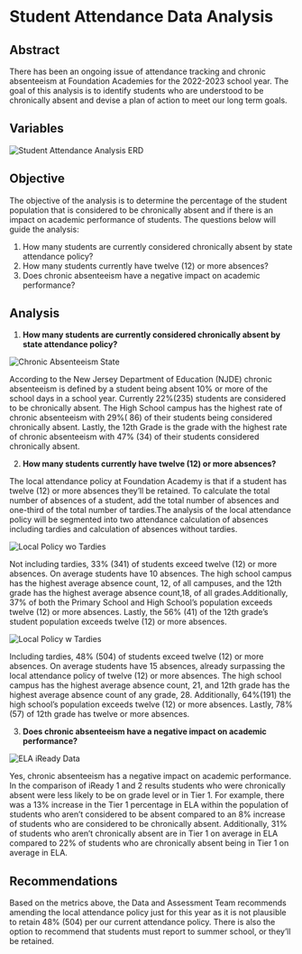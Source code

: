 # Student Attendance Data Analysis

## Abstract 

There has been an ongoing issue of attendance tracking and chronic absenteeism at Foundation Academies for the 2022-2023 school year. The goal of this analysis is to identify students who are understood to be chronically absent and devise a plan of action to meet our long term goals.

## Variables

![Student Attendance Analysis ERD ](https://user-images.githubusercontent.com/112409778/232087501-0c1562be-c5ee-4015-a10d-641d73adfd84.png)


## Objective

The objective of the analysis is to determine the percentage of the student population that is considered to be chronically absent and if there is an impact on academic performance of students. The questions below will guide the analysis:

1. How many students are currently considered chronically absent by state attendance policy?
2. How many students currently have twelve (12) or more absences?
3. Does chronic absenteeism have a negative impact on academic performance?

## Analysis

1. **How many students are currently considered chronically absent by state attendance policy?**

![Chronic Absenteeism State](https://user-images.githubusercontent.com/112409778/232072028-1705c0b7-e6f9-4d84-9b12-de5cc3b1669d.jpg)

According to the New Jersey Department of Education (NJDE) chronic absenteeism is defined by a student being absent 10% or more of the school days in a school year. Currently 22%(235) students are considered to be chronically absent. The High School campus has the highest rate of chronic absenteeism with 29%( 86) of their students being considered chronically absent. Lastly, the 12th Grade is the grade with the highest  rate of chronic absenteeism with 47% (34) of their students considered chronically absent.

2. **How many students currently have twelve (12) or more absences?**

The local attendance policy at Foundation Academy is that if a student has twelve (12) or more absences they’ll be retained. To calculate the total number of absences of a student, add the total number of absences and one-third of the total number of tardies.The analysis of the local attendance policy will be segmented into two attendance calculation of absences including tardies and calculation of absences without tardies.

![Local Policy wo Tardies](https://user-images.githubusercontent.com/112409778/232072381-1f99c9c4-66cb-497d-97d4-0af22872c93c.jpg)

Not including tardies, 33% (341) of students exceed twelve (12) or more absences. On average students have 10 absences. The high school campus has the highest average absence count, 12, of all campuses, and the 12th grade has the highest average absence count,18, of all grades.Additionally, 37% of both the Primary School and High School’s population exceeds twelve (12) or more absences. Lastly, the 56% (41) of the 12th grade’s student population exceeds twelve (12) or more absences.

![Local Policy w Tardies](https://user-images.githubusercontent.com/112409778/232072710-503bf60d-14c5-4628-a038-2fceca80827a.jpg)

Including tardies, 48% (504) of students exceed twelve (12) or more absences. On average students have 15 absences, already surpassing the local attendance policy of twelve (12) or more absences. The high school campus has the highest average absence count, 21, and 12th grade has the highest average absence count of any grade, 28. Additionally, 64%(191) the high school’s population exceeds twelve (12) or more absences. Lastly, 78% (57) of 12th grade has twelve or more absences. 

3. **Does chronic absenteeism have a negative impact on academic performance?**

![ELA iReady Data](https://user-images.githubusercontent.com/112409778/232072954-7581ebef-c3f7-42e0-8462-e2884c669473.jpg)

Yes, chronic absenteeism has a negative impact on academic performance. In the comparison of iReady 1 and 2 results students who were chronically absent were less likely to be on grade level or in Tier 1. For example, there was a 13% increase in the Tier 1 percentage in ELA within the population of students who aren’t considered to be absent compared to an 8% increase of students who are considered to be chronically absent. Additionally, 31% of students who aren’t chronically absent are in Tier 1 on average in ELA compared to 22% of students who are chronically absent being in Tier 1 on average in ELA. 

## Recommendations

Based on the metrics above, the Data and Assessment Team recommends amending the local attendance policy just for this year as it is not plausible to retain 48% (504) per our current attendance policy. There is also the option to recommend that students must report to summer school, or they’ll be retained.




